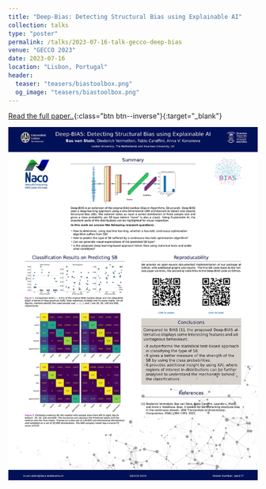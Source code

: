 ```yaml
---
title: "Deep-Bias: Detecting Structural Bias using Explainable AI"
collection: talks
type: "poster"
permalink: /talks/2023-07-16-talk-gecco-deep-bias
venue: "GECCO 2023"
date: 2023-07-16
location: "Lisbon, Portugal"
header:
  teaser: "teasers/biastoolbox.png"
  og_image: "teasers/biastoolbox.png"
---
```



[Read the full paper..](https://arxiv.org/abs/2304.01869){:class="btn btn--inverse"}{:target="_blank"}


![](../files/GECCO_Deep_BIAS_Poster_final.png)